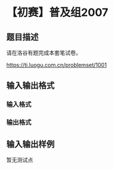 # 【初赛】普及组2007

## 题目描述

请在洛谷有题完成本套笔试卷。

https://ti.luogu.com.cn/problemset/1001

## 输入输出格式

### 输入格式

### 输出格式

## 输入输出样例

暂无测试点

